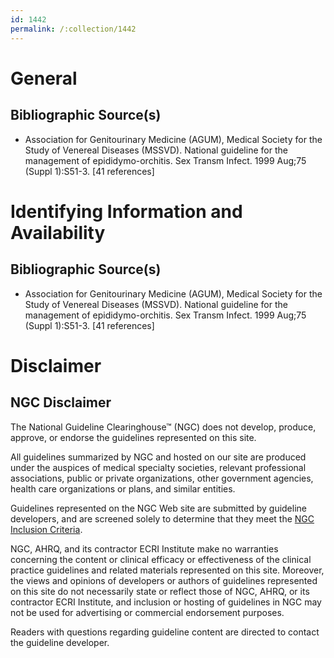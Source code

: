 ```yaml
---
id: 1442
permalink: /:collection/1442
---
```


# General

## Bibliographic Source(s)

- Association for Genitourinary Medicine (AGUM), Medical Society for the Study of Venereal Diseases (MSSVD). National guideline for the management of epididymo-orchitis. Sex Transm Infect. 1999 Aug;75 (Suppl 1):S51-3. [41 references]

# Identifying Information and Availability

## Bibliographic Source(s)

- Association for Genitourinary Medicine (AGUM), Medical Society for the Study of Venereal Diseases (MSSVD). National guideline for the management of epididymo-orchitis. Sex Transm Infect. 1999 Aug;75 (Suppl 1):S51-3. [41 references]

# Disclaimer

## NGC Disclaimer

The National Guideline Clearinghouse™ (NGC) does not develop, produce, approve, or endorse the guidelines represented on this site.

All guidelines summarized by NGC and hosted on our site are produced under the auspices of medical specialty societies, relevant professional associations, public or private organizations, other government agencies, health care organizations or plans, and similar entities.

Guidelines represented on the NGC Web site are submitted by guideline developers, and are screened solely to determine that they meet the [NGC Inclusion Criteria](/help-and-about/summaries/inclusion-criteria).

NGC, AHRQ, and its contractor ECRI Institute make no warranties concerning the content or clinical efficacy or effectiveness of the clinical practice guidelines and related materials represented on this site. Moreover, the views and opinions of developers or authors of guidelines represented on this site do not necessarily state or reflect those of NGC, AHRQ, or its contractor ECRI Institute, and inclusion or hosting of guidelines in NGC may not be used for advertising or commercial endorsement purposes.

Readers with questions regarding guideline content are directed to contact the guideline developer.

